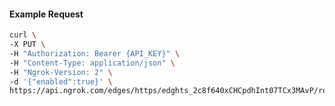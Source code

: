 <!-- Code generated for API Clients. DO NOT EDIT. -->

#### Example Request

```bash
curl \
-X PUT \
-H "Authorization: Bearer {API_KEY}" \
-H "Content-Type: application/json" \
-H "Ngrok-Version: 2" \
-d '{"enabled":true}' \
https://api.ngrok.com/edges/https/edghts_2c8f640xCHCpdhInt07TCx3MAvP/routes/edghtsrt_2c8f68y526BRD3BpV3MGYARuOBE/compression
```
